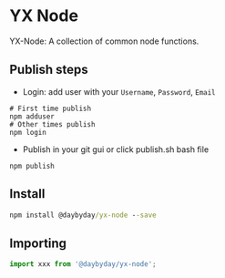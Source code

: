 # YX Node
YX-Node: A collection of common node functions.

## Publish steps

- Login: add user with your `Username`, `Password`, `Email`

```shell script
# First time publish
npm adduser
# Other times publish
npm login
```

- Publish in your git gui or click publish.sh bash file
```shell script
npm publish
```

## Install
```cmd
npm install @daybyday/yx-node --save
```

## Importing
```jsx
import xxx from '@daybyday/yx-node';
```

